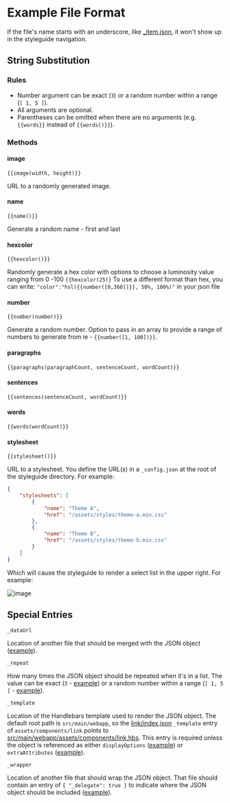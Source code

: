 # Example File Format

If the file's name starts with an underscore, like [_item.json](components/list/_item.json),
it won't show up in the styleguide navigation.

## String Substitution

### Rules

- Number argument can be exact (`3`) or a random number within a range
  (`[ 1, 5 ]`).
- All arguments are optional.
- Parentheses can be omitted when there are no arguments (e.g. `{{words}}`
  instead of `{{words()}}`).

### Methods

#### image

```
{{image(width, height)}}
```

URL to a randomly generated image.

#### name

```
{{name()}}
```

Generate a random name - first and last

#### hexcolor

```
{{hexcolor()}}
```

Randomly generate a hex color with options to choose a luminosity value ranging from 0 -100 `{{hexcolor(25)}`
To use a different format than hex, you can write:
`"color":"hsl({{number([0,360])}}, 50%, 100%)"` in your json file

#### number

```
{{number(number)}}
```

Generate a random number. Option to pass in an array to provide a range of numbers to generate from ie - `{{number([1, 100])}}`.

#### paragraphs

```
{{paragraphs(paragraphCount, sentenceCount, wordCount)}}
```

#### sentences

```
{{sentences(sentenceCount, wordCount)}}
```

#### words

```
{{words(wordCount)}}
```

#### stylesheet

```
{{stylesheet()}}
```

URL to a stylesheet. You define the URL(s) in a `_config.json` at the root of the styleguide directory.
For example:

```json
{
    "stylesheets": [
        {
            "name": "Theme A",
            "href": "/assets/styles/theme-a.min.css"
        },
        {
            "name": "Theme B",
            "href": "/assets/styles/theme-b.min.css"
        }
    ]
}
```

Which will cause the styleguide to render a select list in the upper right. For example:

![image](https://cldup.com/9ACNTLyBkb.png)


## Special Entries

`_dataUrl`

Location of another file that should be merged with the JSON object ([example](components/list/three-items.json)).

`_repeat`

How many times the JSON object should be repeated when it's in a list.
The value can be exact (`3` - [example](components/list/three-items.json))
or a random number within a range (`[ 1, 5 ]` - [example](components/list/many-items.json)).

`_template`

Location of the Handlebars template used to render the JSON object.
The default root path is `src/main/webapp`, so the [link/index.json](components/link/index.json)
`_template` entry of `assets/components/link` points to [src/main/webapp/assets/components/link.hbs](../src/main/webapp/assets/components/link.hbs).
This entry is required unless the object is referenced as either
`displayOptions` ([example](components/list/three-items.json)) or
`extraAttributes` ([example](components/link/index.json)).

`_wrapper`

Location of another file that should wrap the JSON object. That file should
contain an entry of `{ "_delegate": true }` to indicate where the JSON object
should be included ([example](components/link/index.json)).
